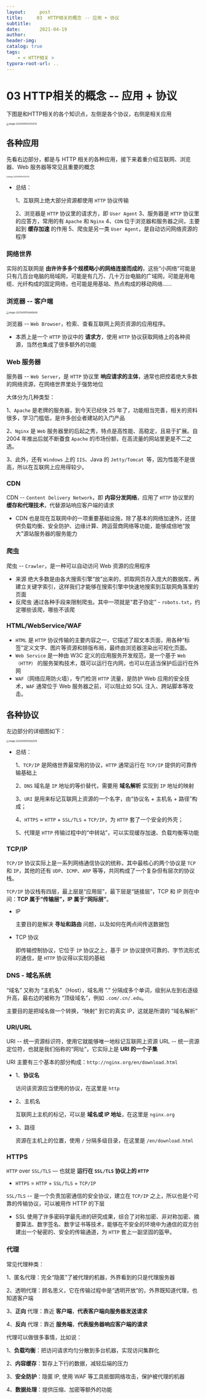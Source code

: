 ```yaml
---
layout:     post
title:     03  HTTP相关的概念 -- 应用 + 协议
subtitle:  
date:       2021-04-19
author:     
header-img: 
catalog: true
tags:
    - < HTTP相关 >
typora-root-url: ..
---
```



# 03  HTTP相关的概念 -- 应用 + 协议

下图是和HTTP相关的各个知识点，左侧是各个协议，右侧是相关应用

<img src="/../img/assets_2019/image-20210419154703570.png" alt="image-20210419154703570" style="zoom:40%;" />



## 各种应用
先看右边部分，都是与 HTTP 相关的各种应用，接下来着重介绍互联网、浏览器、Web 服务器等常见且重要的概念

<img src="/../img/assets_2019/image-20210419154750754.png" alt="image-20210419154750754" style="zoom:30%;" />

- 总结：

    1、互联网上绝大部分资源都使用 `HTTP` 协议传输

    2、浏览器是 `HTTP` 协议里的请求方，即 `User Agent`
    3、服务器是 `HTTP` 协议里的应答方，常用的有 `Apache` 和 `Nginx`
    4、`CDN` 位于浏览器和服务器之间，主要起到 **缓存加速** 的作用
    5、爬虫是另一类 `User Agent`，是自动访问网络资源的程序

### 网络世界
实际的互联网是 **由许许多多个规模略小的网络连接而成的**，这些“小网络”可能是只有几百台电脑的局域网，可能是有几万、几十万台电脑的广域网，可能是用电缆、光纤构成的固定网络，也可能是用基站、热点构成的移动网络……

### 浏览器 -- 客户端
<img src="/../img/assets_2019/image-20210419154840648.png" alt="image-20210419154840648" style="zoom:40%;" />

浏览器 -- `Web Browser`，检索、查看互联网上网页资源的应用程序。

-   本质上是一个 `HTTP` 协议中的 **请求方**，使用 `HTTP` 协议获取网络上的各种资源，当然也集成了很多额外的功能


### Web 服务器
服务器 -- `Web Server`，是 `HTTP` 协议里 **响应请求的主体**，通常也把控着绝大多数的网络资源，在网络世界里处于强势地位

大体分为几种类型：

1、`Apache` 是老牌的服务器，到今天已经快 25 年了，功能相当完善，相关的资料很多，学习门槛低，是许多创业者建站的入门产品

2、`Nginx` 是 `Web` 服务器里的后起之秀，特点是高性能、高稳定，且易于扩展。自 2004 年推出后就不断蚕食 `Apache` 的市场份额，在高流量的网站里更是不二之选。

3、此外，还有 `Windows` 上的 `IIS`、Java 的 `Jetty/Tomcat `等，因为性能不是很高，所以在互联网上应用得较少。

### CDN
CDN -- `Content Delivery Network`，即 **内容分发网络**，应用了 `HTTP` 协议里的 **缓存和代理技术**，代替源站响应客户端的请求
-   CDN 也是现在互联网中的一项重要基础设施，除了基本的网络加速外，还提供负载均衡、安全防护、边缘计算、跨运营商网络等功能，能够成倍地“放大”源站服务器的服务能力

### 爬虫
爬虫 -- `Crawler`，是一种可以自动访问 Web 资源的应用程序

-   来源
绝大多数是由各大搜索引擎“放”出来的，抓取网页存入庞大的数据库，再建立关键字索引，这样我们才能够在搜索引擎中快速地搜索到互联网角落里的页面
-   反爬虫
通过各种手段来限制爬虫。其中一项就是“君子协定” - `robots.txt`，约定哪些该爬，哪些不该爬

### HTML/WebService/WAF
-   `HTML` 是 `HTTP` 协议传输的主要内容之一，它描述了超文本页面，用各种“标签”定义文字、图片等资源和排版布局，最终由浏览器渲染出可视化页面。
-   `Web Service` 是一种由 W3C 定义的应用服务开发规范，是一个基于 `Web（HTTP）` 的服务架构技术，既可以运行在内网，也可以在适当保护后运行在外网
-   `WAF`（网络应用防火墙），专门检测 `HTTP` 流量，是防护 Web 应用的安全技术，`WAF` 通常位于 Web 服务器之前，可以阻止如 SQL 注入、跨站脚本等攻击。


## 各种协议
左边部分的详细图如下：

<img src="/../img/assets_2019/image-20210419155002676.png" alt="image-20210419155002676" style="zoom:40%;" />

- 总结：

    1、`TCP/IP` 是网络世界最常用的协议，`HTTP` 通常运行在 `TCP/IP` 提供的可靠传输基础上

    2、`DNS` 域名是 `IP` 地址的等价替代，需要用 **域名解析** 实现到 `IP` 地址的映射

    3、`URI` 是用来标记互联网上资源的一个名字，由“协议名 + 主机名 + 路径”构成；

    4、`HTTPS` = `HTTP` + `SSL/TLS` + `TCP/IP`，为 `HTTP` 套了一个安全的外壳；

    5、代理是 `HTTP` 传输过程中的“中转站”，可以实现缓存加速、负载均衡等功能

### TCP/IP
`TCP/IP` 协议实际上是一系列网络通信协议的统称，其中最核心的两个协议是 `TCP` 和 `IP`，其他的还有 `UDP`、`ICMP`、`ARP` 等等，共同构成了一个复杂但有层次的协议栈。

`TCP/IP` 协议栈有四层，最上层是“应用层”，最下层是“链接层”，TCP 和 IP 则在中间：**TCP 属于“传输层”，IP 属于“网际层”**。

- IP

    主要目的是解决 **寻址和路由** 问题，以及如何在两点间传送数据包

- TCP 协议

    即传输控制协议，它位于 `IP` 协议之上，基于 `IP` 协议提供可靠的、字节流形式的通信，是 `HTTP` 协议得以实现的基础

### DNS - 域名系统
“域名” 又称为 “主机名”（Host），域名用 “.” 分隔成多个单词，级别从左到右逐级升高，最右边的被称为 “顶级域名”，例如 `.com/.cn/.edu`。

主要目的是把域名做一个转换，“映射” 到它的真实 IP，这就是所谓的 “域名解析”

### URI/URL
URI -- 统一资源标识符，使用它就能够唯一地标记互联网上资源
URL -- 统一资源定位符，也就是我们俗称的“网址”，它实际上是 **URI 的一个子集**

URI 主要有三个基本的部分构成：`http://nginx.org/en/download.html`

- 1、**协议名**

    访问该资源应当使用的协议，在这里是 `http`

- 2、主机名

    互联网上主机的标记，可以是 **域名或 IP 地址**，在这里是 `nginx.org`

- 3、路径

    资源在主机上的位置，使用 `/` 分隔多级目录，在这里是 `/en/download.html`

### HTTPS
`HTTP` over `SSL/TLS` — 也就是 **运行在 `SSL/TLS` 协议上的 `HTTP`**

-   `HTTPS`  = `HTTP` + `SSL/TLS` + `TCP/IP`

`SSL/TLS` -- 是一个负责加密通信的安全协议，建立在 `TCP/IP` 之上，所以也是个可靠的传输协议，可以被用作 HTTP 的下层

-   SSL 使用了许多密码学最先进的研究成果，综合了对称加密、非对称加密、摘要算法、数字签名、数字证书等技术，能够在不安全的环境中为通信的双方创建出一个秘密的、安全的传输通道，为 `HTTP` 套上一副坚固的盔甲。

### 代理
常见代理种类：

1、匿名代理：完全“隐匿”了被代理的机器，外界看到的只是代理服务器

2、透明代理：顾名思义，它在传输过程中是“透明开放”的，外界既知道代理，也知道客户端

3、**正向** 代理：靠近 **客户端**，**代表客户端向服务器发送请求**

4、**反向** 代理：靠近 **服务端**，**代表服务器响应客户端的请求**

代理可以做很多事情，比如说：

1、**负载均衡**：把访问请求均匀分散到多台机器，实现访问集群化

2、**内容缓存**：暂存上下行的数据，减轻后端的压力

3、**安全防护**：隐匿 IP, 使用 WAF 等工具抵御网络攻击，保护被代理的机器

4、**数据处理**：提供压缩、加密等额外的功能

